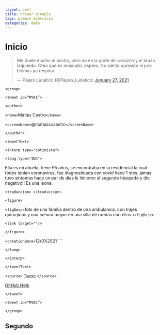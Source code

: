 ```yaml
---
layout: post
title: Primer ejemplo 
tags: prmero ejercicio 
categories: demo
---
```


# Inicio
 

<blockquote class="twitter-tweet"><p lang="es" dir="ltr">Me duele mucho el pecho, pero no en la parte del corazón y el brazo izquierdo. Creo que es muscular, espero. No siento opresión ni problemas pa respirar.</p>&mdash; Pájaro Lunático (@Pajaro_Lunatico) <a href="https://twitter.com/Pajaro_Lunatico/status/1354507312417759233?ref_src=twsrc%5Etfw">January 27, 2021</a></blockquote> <script async src="https://platform.twitter.com/widgets.js" charset="utf-8"></script>


`<group>`

`<tweet id=“MV01”>`

`<author>`

`<name>`Matias Castro`</name>`

`<screenName>`@matiaascaastro`</screenName>`

`</author>`

`<tweetText>`

`<interp type="optimista">`

`<lang type="ING">`

Ella es mi abuela, tiene 95 años, se encontraba en la residencial la cual todos tenían coronavirus, fue diagnosticada con covid hace 1 mes, jamás tuvo síntomas hace un par de días le hicieron el segundo hisopado y dio negativo!! Es una leona.

`<traduccion> </traduccion>`

`<figure>`

`<figDesc>`foto de una familia dentro de una ambulancia, con trajes quirurjicos y una señora mayor en una silla de ruedas con ellos `</figDesc>`

`<link target=""/>`

`</figure>`

`<creationDate>`12/01/2021 `</creationDate>``

`</lang>`

`</interp>`

`</tweetText>`

`<source>` [Tweet](https://twitter.com/matiaascaastro/status/1349214025184391168?s=19) `</source>`

[GitHub Help](https://help.github.com/)

`</tweet>`

`<tweet id=“MV02”>`

`</group>`


## Segundo

